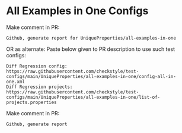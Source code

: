 # All Examples in One Configs
Make comment in PR:
```
Github, generate report for UniqueProperties/all-examples-in-one
```
OR as alternate:
Paste below given to PR description to use such test configs:
```
Diff Regression config: https://raw.githubusercontent.com/checkstyle/test-configs/main/UniqueProperties/all-examples-in-one/config-all-in-one.xml
Diff Regression projects: https://raw.githubusercontent.com/checkstyle/test-configs/main/UniqueProperties/all-examples-in-one/list-of-projects.properties
```
Make comment in PR:
```
Github, generate report
```
